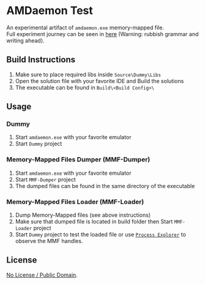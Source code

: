 # AMDaemon Test #

An experimental artifact of `amdaemon.exe` memory-mapped file.  
Full experiment journey can be seen in [here](https://lab.cxo2.me/what-is-amdaemon/) (Warning: rubbish grammar and writing ahead).

## Build Instructions ##

1. Make sure to place required libs inside `Source\Dummy\Libs`
2. Open the solution file with your favorite IDE and Build the solutions
3. The executable can be found in `Build\<Build Config>\`

## Usage ##

### Dummy ###

1. Start `amdaemon.exe` with your favorite emulator
2. Start `Dummy` project

### Memory-Mapped Files Dumper (MMF-Dumper) ###

1. Start `amdaemon.exe` with your favorite emulator
2. Start `MMF-Dumper` project
3. The dumped files can be found in the same directory of the executable

### Memory-Mapped Files Loader (MMF-Loader) ###

1. Dump Memory-Mapped files (see above instructions)
2. Make sure that dumped file is located in build folder then Start `MMF-Loader` project
3. Start `Dummy` project to test the loaded file or use [`Process Explorer`](https://docs.microsoft.com/en-us/sysinternals/downloads/process-explorer) to observe the MMF handles.

## License ##

[No License / Public Domain](https://github.com/SirusDoma/AMDaemon-Test/blob/master/LICENSE).
